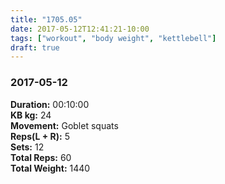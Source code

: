 ```yaml
---
title: "1705.05"
date: 2017-05-12T12:41:21-10:00
tags: ["workout", "body weight", "kettlebell"]
draft: true
---
```


### 2017-05-12

**Duration:** 00:10:00  
**KB kg:** 24  
**Movement:** Goblet squats  
**Reps(L + R):** 5  
**Sets:** 12  
**Total Reps:** 60  
**Total Weight:** 1440